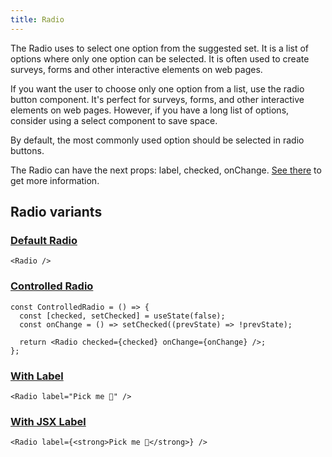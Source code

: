 ```yaml
---
title: Radio
---
```


The Radio uses to select one option from the suggested set. It is a list of options where only one option can be selected. It is often used to create surveys, forms and other interactive elements on web pages.

If you want the user to choose only one option from a list, use the radio button component. It's perfect for surveys, forms, and other interactive elements on web pages. However, if you have a long list of options, consider using a select component to save space.

By default, the most commonly used option should be selected in radio buttons.

The Radio can have the next props: label, checked, onChange. [See there](/storybook/?path=/docs/core-controls-radio--docs) to get more information.

## Radio variants

### [Default Radio](/storybook/?path=/story/core-controls-radio--default-radio)

```tsx
<Radio />
```

### [Controlled Radio](/storybook/?path=/story/core-controls-radio--controlled-radio)

```tsx
const ControlledRadio = () => {
  const [checked, setChecked] = useState(false);
  const onChange = () => setChecked((prevState) => !prevState);

  return <Radio checked={checked} onChange={onChange} />;
};
```

### [With Label](/storybook/?path=/story/core-controls-radio--with-label)

```tsx
<Radio label="Pick me 🌵" />
```

### [With JSX Label](/storybook/?path=/story/core-controls-radio--with-jsx-label)

```tsx
<Radio label={<strong>Pick me 🌵</strong>} />
```
